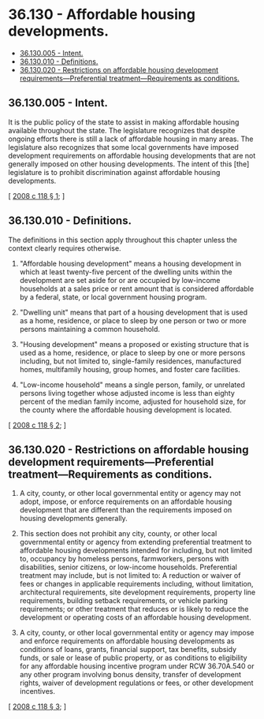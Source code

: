 # 36.130 - Affordable housing developments.
* [36.130.005 - Intent.](#36130005---intent)
* [36.130.010 - Definitions.](#36130010---definitions)
* [36.130.020 - Restrictions on affordable housing development requirements—Preferential treatment—Requirements as conditions.](#36130020---restrictions-on-affordable-housing-development-requirementspreferential-treatmentrequirements-as-conditions)
## 36.130.005 - Intent.
It is the public policy of the state to assist in making affordable housing available throughout the state. The legislature recognizes that despite ongoing efforts there is still a lack of affordable housing in many areas. The legislature also recognizes that some local governments have imposed development requirements on affordable housing developments that are not generally imposed on other housing developments. The intent of this [the] legislature is to prohibit discrimination against affordable housing developments.

\[ [2008 c 118 § 1](https://lawfilesext.leg.wa.gov/biennium/2007-08/Pdf/Bills/Session%20Laws/House/2279-S.SL.pdf?cite=2008%20c%20118%20§%201); \]

## 36.130.010 - Definitions.
The definitions in this section apply throughout this chapter unless the context clearly requires otherwise.

1. "Affordable housing development" means a housing development in which at least twenty-five percent of the dwelling units within the development are set aside for or are occupied by low-income households at a sales price or rent amount that is considered affordable by a federal, state, or local government housing program.

2. "Dwelling unit" means that part of a housing development that is used as a home, residence, or place to sleep by one person or two or more persons maintaining a common household.

3. "Housing development" means a proposed or existing structure that is used as a home, residence, or place to sleep by one or more persons including, but not limited to, single-family residences, manufactured homes, multifamily housing, group homes, and foster care facilities.

4. "Low-income household" means a single person, family, or unrelated persons living together whose adjusted income is less than eighty percent of the median family income, adjusted for household size, for the county where the affordable housing development is located.

\[ [2008 c 118 § 2](https://lawfilesext.leg.wa.gov/biennium/2007-08/Pdf/Bills/Session%20Laws/House/2279-S.SL.pdf?cite=2008%20c%20118%20§%202); \]

## 36.130.020 - Restrictions on affordable housing development requirements—Preferential treatment—Requirements as conditions.
1. A city, county, or other local governmental entity or agency may not adopt, impose, or enforce requirements on an affordable housing development that are different than the requirements imposed on housing developments generally.

2. This section does not prohibit any city, county, or other local governmental entity or agency from extending preferential treatment to affordable housing developments intended for including, but not limited to, occupancy by homeless persons, farmworkers, persons with disabilities, senior citizens, or low-income households. Preferential treatment may include, but is not limited to: A reduction or waiver of fees or changes in applicable requirements including, without limitation, architectural requirements, site development requirements, property line requirements, building setback requirements, or vehicle parking requirements; or other treatment that reduces or is likely to reduce the development or operating costs of an affordable housing development.

3. A city, county, or other local governmental entity or agency may impose and enforce requirements on affordable housing developments as conditions of loans, grants, financial support, tax benefits, subsidy funds, or sale or lease of public property, or as conditions to eligibility for any affordable housing incentive program under RCW 36.70A.540 or any other program involving bonus density, transfer of development rights, waiver of development regulations or fees, or other development incentives.

\[ [2008 c 118 § 3](https://lawfilesext.leg.wa.gov/biennium/2007-08/Pdf/Bills/Session%20Laws/House/2279-S.SL.pdf?cite=2008%20c%20118%20§%203); \]


